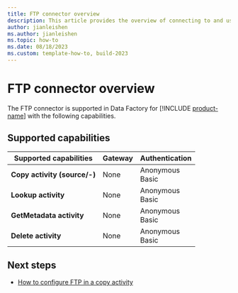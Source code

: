 ```yaml
---
title: FTP connector overview
description: This article provides the overview of connecting to and using FTP data in Data Factory.
author: jianleishen
ms.author: jianleishen
ms.topic: how-to
ms.date: 08/18/2023
ms.custom: template-how-to, build-2023
---
```


# FTP connector overview

The FTP connector is supported in Data Factory for [!INCLUDE [product-name](../includes/product-name.md)] with the following capabilities.

## Supported capabilities

| Supported capabilities | Gateway | Authentication |
| --- | --- | ---|
| **Copy activity (source/-)** | None | Anonymous<br>Basic |
| **Lookup activity** | None | Anonymous<br>Basic |
| **GetMetadata activity** | None | Anonymous<br>Basic |
| **Delete activity** | None | Anonymous<br>Basic |

## Next steps

- [How to configure FTP in a copy activity](connector-ftp-copy-activity.md)
